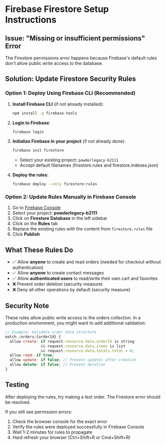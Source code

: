 # Firebase Firestore Setup Instructions

## Issue: "Missing or insufficient permissions" Error

The Firestore permissions error happens because Firebase's default rules don't allow public write access to the database.

## Solution: Update Firestore Security Rules

### Option 1: Deploy Using Firebase CLI (Recommended)

1. **Install Firebase CLI** (if not already installed):
   ```bash
   npm install -g firebase-tools
   ```

2. **Login to Firebase**:
   ```bash
   firebase login
   ```

3. **Initialize Firebase in your project** (if not already done):
   ```bash
   firebase init firestore
   ```
   - Select your existing project: `powderlegacy-b2111`
   - Accept default filenames (firestore.rules and firestore.indexes.json)

4. **Deploy the rules**:
   ```bash
   firebase deploy --only firestore:rules
   ```

### Option 2: Update Rules Manually in Firebase Console

1. Go to [Firebase Console](https://console.firebase.google.com/)
2. Select your project: **powderlegacy-b2111**
3. Click on **Firestore Database** in the left sidebar
4. Click on the **Rules** tab
5. Replace the existing rules with the content from `firestore.rules` file
6. Click **Publish**

## What These Rules Do

- ✅ Allow **anyone** to create and read orders (needed for checkout without authentication)
- ✅ Allow **anyone** to create contact messages
- ✅ Allow **authenticated users** to read/write their own cart and favorites
- ❌ Prevent order deletion (security measure)
- ❌ Deny all other operations by default (security measure)

## Security Note

These rules allow public write access to the orders collection. In a production environment, you might want to add additional validation:

```javascript
// Example: Validate order data structure
match /orders/{orderId} {
  allow create: if request.resource.data.orderId is string
                && request.resource.data.items is list
                && request.resource.data.totals.total > 0;
  allow read: if true;
  allow update: if false; // Prevent updates after creation
  allow delete: if false; // Prevent deletion
}
```

## Testing

After deploying the rules, try making a test order. The Firestore error should be resolved.

If you still see permission errors:
1. Check the browser console for the exact error
2. Verify the rules were deployed successfully in Firebase Console
3. Wait 1-2 minutes for rules to propagate
4. Hard refresh your browser (Ctrl+Shift+R or Cmd+Shift+R)

